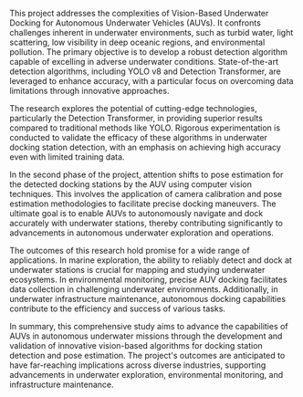 
This project addresses the complexities of Vision-Based Underwater Docking for Autonomous Underwater Vehicles (AUVs). It confronts challenges inherent in underwater environments, such as turbid water, light scattering, low visibility in deep oceanic regions, and environmental pollution. The primary objective is to develop a robust detection algorithm capable of excelling in adverse underwater conditions. State-of-the-art detection algorithms, including YOLO v8 and Detection Transformer, are leveraged to enhance accuracy, with a particular focus on overcoming data limitations through innovative approaches.

The research explores the potential of cutting-edge technologies, particularly the Detection Transformer, in providing superior results compared to traditional methods like YOLO. Rigorous experimentation is conducted to validate the efficacy of these algorithms in underwater docking station detection, with an emphasis on achieving high accuracy even with limited training data.

In the second phase of the project, attention shifts to pose estimation for the detected docking stations by the AUV using computer vision techniques. This involves the application of camera calibration and pose estimation methodologies to facilitate precise docking maneuvers. The ultimate goal is to enable AUVs to autonomously navigate and dock accurately with underwater stations, thereby contributing significantly to advancements in autonomous underwater exploration and operations.

The outcomes of this research hold promise for a wide range of applications. In marine exploration, the ability to reliably detect and dock at underwater stations is crucial for mapping and studying underwater ecosystems. In environmental monitoring, precise AUV docking facilitates data collection in challenging underwater environments. Additionally, in underwater infrastructure maintenance, autonomous docking capabilities contribute to the efficiency and success of various tasks.

In summary, this comprehensive study aims to advance the capabilities of AUVs in autonomous underwater missions through the development and validation of innovative vision-based algorithms for docking station detection and pose estimation. The project's outcomes are anticipated to have far-reaching implications across diverse industries, supporting advancements in underwater exploration, environmental monitoring, and infrastructure maintenance.
